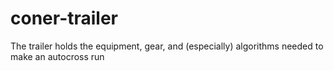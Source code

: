 # coner-trailer
The trailer holds the equipment, gear, and (especially) algorithms needed to make an autocross run
